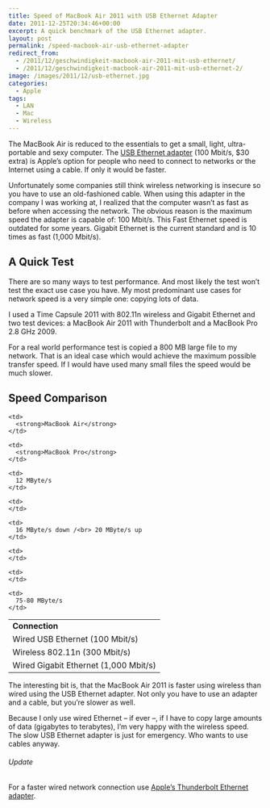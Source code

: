 ```yaml
---
title: Speed of MacBook Air 2011 with USB Ethernet Adapter
date: 2011-12-25T20:34:46+00:00
excerpt: A quick benchmark of the USB Ethernet adapter.
layout: post
permalink: /speed-macbook-air-usb-ethernet-adapter
redirect_from:
  - /2011/12/geschwindigkeit-macbook-air-2011-mit-usb-ethernet/
  - /2011/12/geschwindigkeit-macbook-air-2011-mit-usb-ethernet-2/
image: /images/2011/12/usb-ethernet.jpg
categories:
  - Apple
tags:
  - LAN
  - Mac
  - Wireless
---
```

The MacBook Air is reduced to the essentials to get a small, light, ultra-portable and sexy computer. The [USB Ethernet adapter](http://www.apple.com/shop/product/MC704LL/A/apple-usb-ethernet-adapter) (100 Mbit/s, $30 extra) is Apple’s option for people who need to connect to networks or the Internet using a cable. If only it would be faster.

Unfortunately some companies still think wireless networking is insecure so you have to use an old-fashioned cable. When using this adapter in the company I was working at, I realized that the computer wasn’t as fast as before when accessing the network. The obvious reason is the maximum speed the adapter is capable of: 100 Mbit/s. This Fast Ethernet speed is outdated for some years. Gigabit Ethernet is the current standard and is 10 times as fast (1,000 Mbit/s).

## A Quick Test

There are so many ways to test performance. And most likely the test won’t test the exact use case you have. My most predominant use cases for network speed is a very simple one: copying lots of data.

I used a Time Capsule 2011 with 802.11n wireless and Gigabit Ethernet and two test devices: a MacBook Air 2011 with Thunderbolt and a MacBook Pro 2.8 GHz 2009.

For a real world performance test is copied a 800 MB large file to my network. That is an ideal case which would achieve the maximum possible transfer speed. If I would have used many small files the speed would be much slower.

## Speed Comparison

<table>
  <tr>
    <td>
      <strong>Connection</strong>
    </td>
    
    <td>
      <strong>MacBook Air</strong>
    </td>
    
    <td>
      <strong>MacBook Pro</strong>
    </td>
  </tr>
  
  <tr>
    <td>
      Wired USB Ethernet (100 Mbit/s)
    </td>
    
    <td>
      12 MByte/s
    </td>
    
    <td>
    </td>
  </tr>
  
  <tr>
    <td>
      Wireless 802.11n (300 Mbit/s)
    </td>
    
    <td>
      16 MByte/s down /<br> 20 MByte/s up
    </td>
    
    <td>
    </td>
  </tr>
  
  <tr>
    <td>
      Wired Gigabit Ethernet (1,000 Mbit/s)
    </td>
    
    <td>
    </td>
    
    <td>
      75-80 MByte/s
    </td>
  </tr>
</table>

The interesting bit is, that the MacBook Air 2011 is faster using wireless than wired using the USB Ethernet adapter. Not only you have to use an adapter and a cable, but you’re slower as well.

Because I only use wired Ethernet – if ever –, if I have to copy large amounts of data (gigabytes to terabytes), I’m very happy with the wireless speed. The slow USB Ethernet adapter is just for emergency. Who wants to use cables anyway.

###### Update

For a faster wired network connection use [Apple’s Thunderbolt Ethernet adapter](https://michaelnordmeyer.com/speed-thunderbolt-ethernet-adapter-macbook-air-macbook-pro-retina "Apple's Thunderbolt Ethernet adapter").